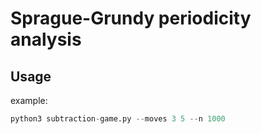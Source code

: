 # Sprague-Grundy periodicity analysis


## Usage
example:
```python
python3 subtraction-game.py --moves 3 5 --n 1000
```

